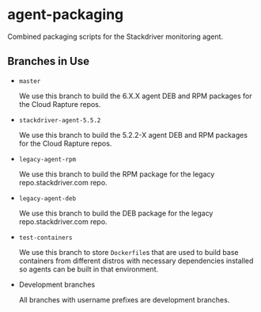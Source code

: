 # agent-packaging

Combined packaging scripts for the Stackdriver monitoring agent.

## Branches in Use

* `master`

  We use this branch to build the 6.X.X agent DEB and RPM packages for the Cloud Rapture repos.

* `stackdriver-agent-5.5.2`

  We use this branch to build the 5.2.2-X agent DEB and RPM packages for the Cloud Rapture repos.

* `legacy-agent-rpm`

  We use this branch to build the RPM package for the legacy repo.stackdriver.com repo.

* `legacy-agent-deb`

  We use this branch to build the DEB package for the legacy repo.stackdriver.com repo.

* `test-containers`

  We use this branch to store `Dockerfile`s that are used to build base containers from different distros
  with necessary dependencies installed so agents can be built in that environment.

* Development branches

  All branches with username prefixes are development branches.

